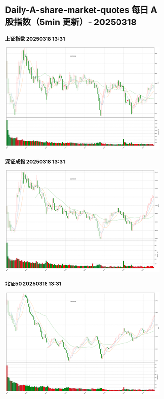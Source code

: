 
# Daily-A-share-market-quotes 每日 A 股指数（5min 更新）- 20250318

### 上证指数 20250318 13:31
![](./fig/2025/3/20250318-sh000001.png)

### 深证成指 20250318 13:31
![](./fig/2025/3/20250318-sz399001.png)

### 北证50 20250318 13:31
![](./fig/2025/3/20250318-bj899050.png)
